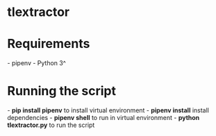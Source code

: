 # tlextractor


<h1>Requirements</h1>
- pipenv
- Python 3^

<h1>Running the script</h1>
- <b>pip install pipenv</b> to install virtual environment
- <b>pipenv install</b> install dependencies
- <b>pipenv shell</b> to run in virtual environment
- <b>python tlextractor.py</b> to run the script
